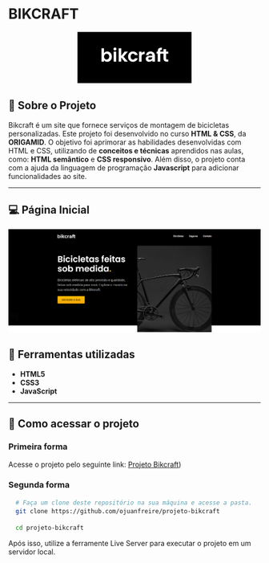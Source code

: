 # BIKCRAFT
<p align = "center">
  <img src = "https://github.com/ojuanfreire/projeto-bikcraft/blob/main/img/bikcraft.jpg" alt = "Bikcraft" tittle = "Bikcraft">
</p> 

## 📕 Sobre o Projeto
  Bikcraft é um site que fornece serviços de montagem de bicicletas personalizadas. Este projeto foi desenvolvido no curso **HTML & CSS**, da **ORIGAMID**.
  O objetivo foi aprimorar as habilidades desenvolvidas com HTML e CSS, utilizando de **conceitos e técnicas** aprendidos nas aulas, como: **HTML semântico** e **CSS responsivo**.
  Além disso, o projeto conta com a ajuda da linguagem de programação **Javascript** para adicionar funcionalidades ao site.

  ---

## 💻 Página Inicial
<p align = "center">
  <img src = "https://github.com/ojuanfreire/projeto-bikcraft/blob/main/img/bikcraftMaior.png" alt = "Bikcraft" tittle = "Bikcraft">
</p> 

## 🔨 Ferramentas utilizadas
 - **HTML5**
 - **CSS3**
 - **JavaScript**

---

## 📌 Como acessar o projeto

### Primeira forma

Acesse o projeto pelo seguinte link: [Projeto Bikcraft](https://ojuanfreire.github.io/projeto-bikcraft/))

### Segunda forma
```bash
  # Faça um clone deste repositório na sua máquina e acesse a pasta.
  git clone https://github.com/ojuanfreire/projeto-bikcraft

  cd projeto-bikcraft
```

  Após isso, utilize a ferramente Live Server para executar o projeto em um servidor local.
  
